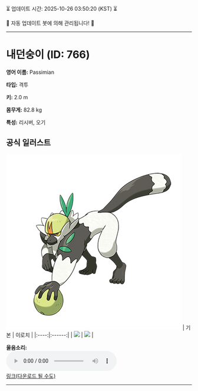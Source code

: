 
⏳ 업데이트 시간: 2025-10-26 03:50:20 (KST) ⏳

🤖 자동 업데이트 봇에 의해 관리됩니다! 🤖

---

# 내던숭이 (ID: 766)
**영어 이름:** Passimian

**타입:** 격투

**키:** 2.0 m

**몸무게:** 82.8 kg

**특성:** 리시버, 오기

## 공식 일러스트
![](https://raw.githubusercontent.com/PokeAPI/sprites/master/sprites/pokemon/other/official-artwork/766.png)
| 기본 | 이로치 |
|:----:|:------:|
| <img src="http://play.pokemonshowdown.com/sprites/ani/passimian.gif" width="200"> | <img src="http://play.pokemonshowdown.com/sprites/ani-shiny/passimian.gif" width="200"> |

**울음소리:**<br><audio controls src="https://raw.githubusercontent.com/PokeAPI/cries/main/cries/pokemon/latest/766.ogg"></audio><br> [링크(다운로드 될 수도)](https://raw.githubusercontent.com/PokeAPI/cries/main/cries/pokemon/latest/766.ogg)


---
